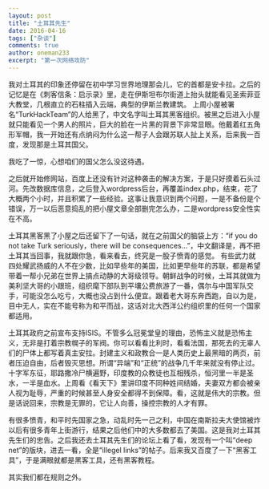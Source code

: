 ```yaml
---
layout: post
title: "土耳其先生"
date: 2016-04-16
tags: ["杂谈"]
comments: true
author: oneman233
excerpt: "第一次网络攻防"
---
```


我对土耳其的印象还停留在初中学习世界地理那会儿，它的首都是安卡拉。之后的记忆是在《刺客信条：启示录》里，走在伊斯坦布尔街道上抬头就能看见圣索菲亚大教堂，几根直立的石柱插入云端，典型的伊斯兰教建筑。 上周小屋被署名“TurkHackTeam”的人给黑了，中文名字叫土耳其黑客组织。被黑之后进入小屋就只能看见一个男人的照片，巨大的脸在一片黑的背景下非常显眼。他戴着红五角形军帽，我一开始还有点纳闷为什么这一帮子人会跟苏联人扯上关系，后来我一百度，发现那是土耳其国父。

我吃了一惊，心想咱们的国父怎么没这待遇。

之后就开始修网站，百度上还没有针对这种袭击的解决方案，于是只好摸着石头过河。先改数据库信息，之后登入wordpress后台，再覆盖index.php，结束，花了大概两个小时，并且积累了一些经验。这事让我意识到两个问题，一是不备份是个错误，万一以后恶意捣乱的把小屋文章全部删完怎么办，二是wordpress安全性实在不高。

土耳其黑客黑了小屋之后还留下了一句话，就在之前国父的脑袋上方：“if you do not take Turk seriously，there will be consequences...”，中文翻译是，再不把土耳其当回事，我就跟你急，看来看去，终究是一股子愤青的感觉。 有些武力就四处耀武扬威的人不在少数，比如早些年的美国，比如更早些年的苏联，都是希望带着一帮小兄弟在世界上搞点动静的大哥级领导。朝鲜战争的时候，土耳其就做为美利坚大哥的小跟班，组织麾下部队到平壤公费旅游了一番，偶尔与中国军队交手，可能没怎么吃亏，大概也没占到什么便宜。跟着老大哥东奔西跑，自以为是，目中无人，实在不能号称为和平而战，这话对北大西洋公约组织里的任何一个国家都适用。

土耳其政府之前宣布支持ISIS。不管多么冠冕堂皇的理由，恐怖主义就是恐怖主义，无非是打着宗教幌子的军阀。你可以看看比利时，看看法国，那死去的无辜人们的尸体上都写着真主安拉。封建主义和政教合一是人类历史上最黑暗的两页，前者压迫自由，后者毁灭思想。所谓“异端”和“正统”的战争几千年来就没有停止过。十字军东征，耶路撒冷尸横遍野，印度教的众教徒也互相残杀，恒河里一半是圣水，一半是血水。上周看《看天下》里讲印度不同种姓间结婚，夫妻双方都会被亲人视为耻辱，严重的时候甚至人身安全都得不到保障。看，这就是伟大的宗教。但是话说回来，宗教是无罪的，它让人向善，操控宗教的人才有罪。

有很多愤青，和平时先国家之急，动乱时先一己之利，中国在南斯拉夫大使馆被炸以后有很多青年上街游行，结果之后他们中的大多数都去了美国。这是我对土耳其先生们的忠告。之后我还去土耳其先生们的论坛上看了看，发现有一个叫“deep net”的版块，进去一看，全是“illegel links”的帖子。后来我又百度了一下“黑客工具”，于是满眼就都是黑客工具，还有黑客教程。

其实我们都在规则之外。